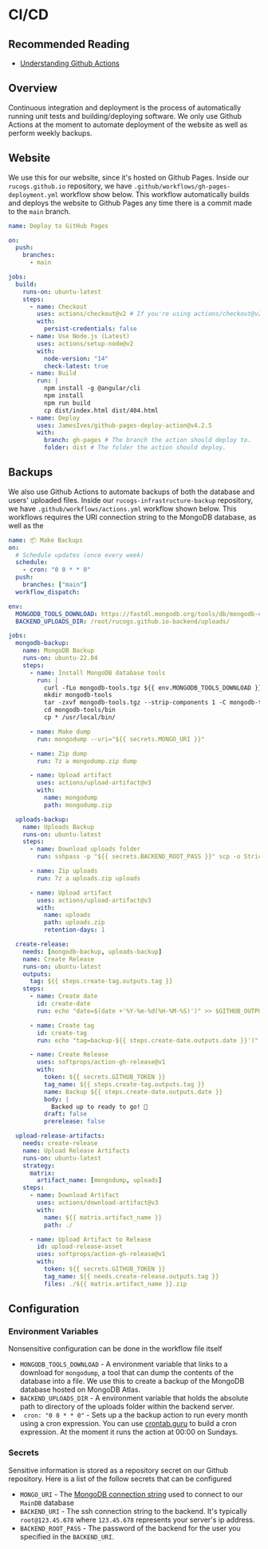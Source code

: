 # CI/CD

## Recommended Reading

- [Understanding Github Actions](https://docs.github.com/en/actions/learn-github-actions/understanding-github-actions)

## Overview

Continuous integration and deployment is the process of automatically running unit tests and building/deploying software. We only use Github Actions at the moment to automate deployment of the website as well as perform weekly backups.

## Website

We use this for our website, since it's hosted on Github Pages. Inside our `rucogs.github.io` repository, we have `.github/workflows/gh-pages-deployment.yml` workflow show below. This workflow automatically builds and deploys the website to Github Pages any time there is a commit made to the `main` branch.

```yaml
name: Deploy to GitHub Pages

on:
  push:
    branches:
      - main

jobs:
  build:
    runs-on: ubuntu-latest
    steps:
      - name: Checkout
        uses: actions/checkout@v2 # If you're using actions/checkout@v2 you must set persist-credentials to false in most cases for the deployment to work correctly.
        with:
          persist-credentials: false
      - name: Use Node.js (Latest)
        uses: actions/setup-node@v2
        with:
          node-version: "14"
          check-latest: true
      - name: Build
        run: |
          npm install -g @angular/cli
          npm install
          npm run build
          cp dist/index.html dist/404.html
      - name: Deploy
        uses: JamesIves/github-pages-deploy-action@v4.2.5
        with:
          branch: gh-pages # The branch the action should deploy to.
          folder: dist # The folder the action should deploy.
```

## Backups

We also use Github Actions to automate backups of both the database and users' uploaded files. Inside our `rucogs-infrastructure-backup` repository, we have `.github/workflows/actions.yml` workflow shown below. This workflows requires the URI connection string to the MongoDB database, as well as the

```yaml
name: 📦 Make Backups
on:
  # Schedule updates (once every week)
  schedule:
    - cron: "0 0 * * 0"
  push:
    branches: ["main"]
  workflow_dispatch:

env:
  MONGODB_TOOLS_DOWNLOAD: https://fastdl.mongodb.org/tools/db/mongodb-database-tools-ubuntu2204-x86_64-100.6.1.tgz
  BACKEND_UPLOADS_DIR: /root/rucogs.github.io-backend/uploads/

jobs:
  mongodb-backup:
    name: MongoDB Backup
    runs-on: ubuntu-22.04
    steps:
      - name: Install MongoDB database tools
        run: |
          curl -fLo mongodb-tools.tgz ${{ env.MONGODB_TOOLS_DOWNLOAD }}
          mkdir mongodb-tools
          tar -zxvf mongodb-tools.tgz --strip-components 1 -C mongodb-tools
          cd mongodb-tools/bin
          cp * /usr/local/bin/

      - name: Make dump
        run: mongodump --uri="${{ secrets.MONGO_URI }}"

      - name: Zip dump
        run: 7z a mongodump.zip dump

      - name: Upload artifact
        uses: actions/upload-artifact@v3
        with:
          name: mongodump
          path: mongodump.zip

  uploads-backup:
    name: Uploads Backup
    runs-on: ubuntu-latest
    steps:
      - name: Download uploads folder
        run: sshpass -p "${{ secrets.BACKEND_ROOT_PASS }}" scp -o StrictHostKeyChecking=no -r "${{ secrets.BACKEND_URI }}:${{ env.BACKEND_UPLOADS_DIR }}" ./uploads

      - name: Zip uploads
        run: 7z a uploads.zip uploads

      - name: Upload artifact
        uses: actions/upload-artifact@v3
        with:
          name: uploads
          path: uploads.zip
          retention-days: 1

  create-release:
    needs: [mongodb-backup, uploads-backup]
    name: Create Release
    runs-on: ubuntu-latest
    outputs:
      tag: ${{ steps.create-tag.outputs.tag }}
    steps:
      - name: Create date
        id: create-date
        run: echo "date=$(date +'%Y-%m-%d(%H-%M-%S)')" >> $GITHUB_OUTPUT

      - name: Create tag
        id: create-tag
        run: echo "tag=backup-${{ steps.create-date.outputs.date }}')" >> $GITHUB_OUTPUT

      - name: Create Release
        uses: softprops/action-gh-release@v1
        with:
          token: ${{ secrets.GITHUB_TOKEN }}
          tag_name: ${{ steps.create-tag.outputs.tag }}
          name: Backup ${{ steps.create-date.outputs.date }}
          body: |
            Backed up to ready to go! 🚀
          draft: false
          prerelease: false

  upload-release-artifacts:
    needs: create-release
    name: Upload Release Artifacts
    runs-on: ubuntu-latest
    strategy:
      matrix:
        artifact_name: [mongodump, uploads]
    steps:
      - name: Download Artifact
        uses: actions/download-artifact@v3
        with:
          name: ${{ matrix.artifact_name }}
          path: ./

      - name: Upload Artifact to Release
        id: upload-release-asset
        uses: softprops/action-gh-release@v1
        with:
          token: ${{ secrets.GITHUB_TOKEN }}
          tag_name: ${{ needs.create-release.outputs.tag }}
          files: ./${{ matrix.artifact_name }}.zip
```

## Configuration

### Environment Variables

Nonsensitive configuration can be done in the workflow file itself

- `MONGODB_TOOLS_DOWNLOAD` - A environment variable that links to a download for `mongodump`, a tool that can dump the contents of the database into a file.
  We use this to create a backup of the MongoDB database hosted on MongoDB Atlas.
- `BACKEND_UPLOADS_DIR` - A environment variable that holds the absolute path to directory of the uploads folder within the backend server.
- ` cron: "0 0 * * 0"` - Sets up a the backup action to run every month using a cron expression. You can use [crontab.guru](https://crontab.guru/) to build a cron expression.
  At the moment it runs the action at 00:00 on Sundays.

### Secrets

Sensitive information is stored as a repository secret on our Github repository. Here is a list of the follow secrets that can be configured

- `MONGO_URI` - The [MongoDB connection string](https://www.mongodb.com/docs/manual/reference/connection-string/) used to connect to our `MainDB` database
- `BACKEND_URI` - The ssh connection string to the backend. It's typically `root@123.45.678` where `123.45.678` represents your server's ip address.
- `BACKEND_ROOT_PASS` - The password of the backend for the user you specified in the `BACKEND_URI`.
